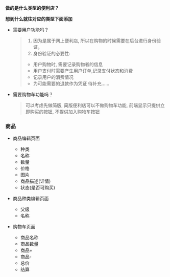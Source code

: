**做的是什么类型的便利店？**  

**想到什么就往对应的类型下面添加**

* 需要用户功能吗？
  > 1. 因为是属于网上便利店, 所以在购物的时候需要在后台进行身份验证。
  > 2. 身份验证的必要性:
  > * 用户购物时, 需要记录购物者的信息
  > * 用户支付时需要产生用户订单,记录支付状态和消费
  > * 记录用户的消费情况
  > * 为可能需要的退款作为凭证
  > 待补充......
  

* 需要购物车功能吗？
  > 可以考虑先做简版, 简版便利店可以不做购物车功能, 前端显示只提供立即购买的按钮, 不提供加入购物车按钮


### 商品
* 商品编辑页面
  * 种类
  * 名称
  * 数量
  * 价格
  * 图片
  * 商品描述(详情)
  * 状态(是否可购买)
  
* 商品种类编辑页面
  * 父级
  * 名称

* 购物车页面
  * 商品名称
  * 商品数量
  * 商品+
  * 商品-
  * 总价
  * 结算
  

